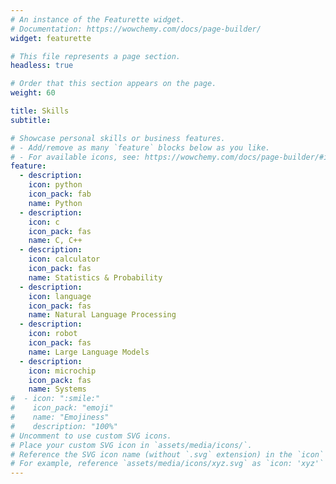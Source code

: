 ```yaml
---
# An instance of the Featurette widget.
# Documentation: https://wowchemy.com/docs/page-builder/
widget: featurette

# This file represents a page section.
headless: true

# Order that this section appears on the page.
weight: 60

title: Skills
subtitle:

# Showcase personal skills or business features.
# - Add/remove as many `feature` blocks below as you like.
# - For available icons, see: https://wowchemy.com/docs/page-builder/#icons
feature:
  - description:
    icon: python
    icon_pack: fab
    name: Python
  - description:
    icon: c
    icon_pack: fas
    name: C, C++
  - description:
    icon: calculator
    icon_pack: fas
    name: Statistics & Probability
  - description:
    icon: language
    icon_pack: fas
    name: Natural Language Processing
  - description:
    icon: robot
    icon_pack: fas
    name: Large Language Models
  - description:
    icon: microchip
    icon_pack: fas
    name: Systems
#  - icon: ":smile:"
#    icon_pack: "emoji"
#    name: "Emojiness"
#    description: "100%"
# Uncomment to use custom SVG icons.
# Place your custom SVG icon in `assets/media/icons/`.
# Reference the SVG icon name (without `.svg` extension) in the `icon` field.
# For example, reference `assets/media/icons/xyz.svg` as `icon: 'xyz'`
---
```


